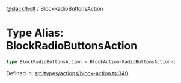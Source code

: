 [@slack/bolt](../index.md) / BlockRadioButtonsAction

# Type Alias: BlockRadioButtonsAction

```ts
type BlockRadioButtonsAction = BlockAction<RadioButtonsAction>;
```

Defined in: [src/types/actions/block-action.ts:340](https://github.com/slackapi/bolt-js/blob/main/src/types/actions/block-action.ts#L340)
